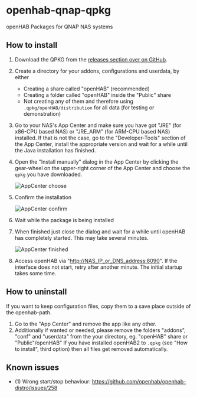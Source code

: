 # openhab-qnap-qpkg
openHAB Packages for QNAP NAS systems

## How to install
1. Download the QPKG from the [releases section over on GitHub](https://github.com/openhab/openhab-qnap-qpkg/releases).

2. Create a directory for your addons, configurations and userdata, by either
    * Creating a share called "openHAB" (recommended)
    * Creating a folder called "openHAB" inside the "Public" share
    * Not creating any of them and therefore using `.qpkg/openHAB/distribution` for all data (for testing or demonstration)

3. Go to your NAS's App Center and make sure you have got "JRE" (for x86-CPU based NAS) or "JRE_ARM" (for ARM-CPU based NAS) installed. If that is not the case, go to the "Developer-Tools" section of the App Center, install the appropriate version and wait for a while until the Java installation has finished.

4. Open the "Install manually" dialog in the App Center by clicking the gear-wheel on the upper-right corner of the App Center and choose the `qpkg` you have downloaded.

    ![AppCenter choose](https://github.com/openhab/openhab-qnap-qpkg/raw/master/docs/QTS_4.2.0_AppCenter%20choose.png)

5. Confirm the installation

    ![AppCenter confirm](https://github.com/openhab/openhab-qnap-qpkg/raw/master/docs/QTS_4.2.0_AppCenter%20confirm.png)

6. Wait while the package is being installed

7. When finished just close the dialog and wait for a while until openHAB has completely started.  This may take several minutes.

    ![AppCenter finished](https://github.com/openhab/openhab-qnap-qpkg/raw/master/docs/QTS_4.2.0_AppCenter%20finished.png)

8. Access openHAB via "[http://NAS_IP_or_DNS_address:8090](#)". If the interface does not start, retry after another minute. The initial startup takes some time.

## How to uninstall

If you want to keep configuration files, copy them to a save place outside of the openhab-path.

1. Go to the "App Center" and remove the app like any other.
2. Additionally if wanted or needed, please remove the folders "addons", "conf" and "userdata" from the your directory, eg. "openHAB" share or "Public"/openHAB"
   If you have installed openHAB2 to `.qpkg` (see "How to install", third option) then all files get removed automatically.

## Known issues
* (1) Wrong start/stop behaviour: https://github.com/openhab/openhab-distro/issues/258
